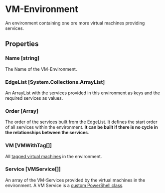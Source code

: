 # VM-Environment

An environment containing one ore more virtual machines providing services.

## Properties

### Name [string]

The Name of the VM-Environment.

### EdgeList [System.Collections.ArrayList]

An ArrayList with the services provided in this environment as keys and the required services as values.

### Order [Array]

The order of the services built from the EdgeList. It defines the start order of all services within the environment. __It can be built if there is no cycle in the relationships between the services__.

### VM [VMWithTag[]]

All [tagged virtual machines](Class-VMWithTag.md) in the environment.

### Service [VMService[]]

An array of the VM-Services provided by the virtual machines in the environment. A VM Service is a [custom PowerShell class](Class-VMService.md).